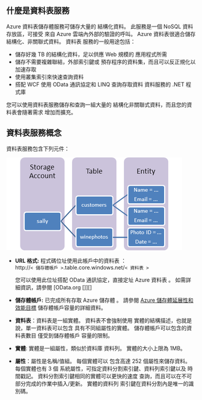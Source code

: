 ## 什麼是資料表服務

Azure 資料表儲存體服務可儲存大量的
結構化資料。 此服務是一個 NoSQL 資料存放區，可接受
來自 Azure 雲端內外部的驗證的呼叫。 Azure
資料表很適合儲存結構化、非關聯式資料。 資料表
服務的一般用途包括：

-   儲存好幾 TB 的結構化資料，足以供應 Web 規模的
    應用程式所需
-   儲存不需要複雜聯結，外部索引鍵或
    預存程序的資料集，而且可以反正規化以加速存取
-   使用叢集索引來快速查詢資料
-   搭配 WCF 使用 OData 通訊協定和 LINQ 查詢存取資料
    資料服務的 .NET 程式庫

您可以使用資料表服務儲存和查詢一組大量的
結構化非關聯式資料，而且您的資料表會隨著需求
增加而擴充。

## 資料表服務概念

資料表服務包含下列元件：

![表格 1][table1]

-   **URL 格式:** 程式碼位址使用此帳戶中的資料表
    ：   
    http://`< 儲存體帳戶 >`.table.core.windows.net/`< 資料表 >`

    您可以使用此位址搭配 OData 通訊協定，直接定址 Azure 資料表
    。 如需詳細資訊，請參閱 [OData.org []][]

-   **儲存體帳戶:** 已完成所有存取 Azure 儲存體
    。 請參閱 [Azure 儲存體延展性和效能目標](storage-scalability-targets.md) 儲存體帳戶容量的詳細資料。

-   **資料表**：資料表是一組實體。 資料表不會強制使用
    實體的結構描述，也就是說，單一資料表可以包含
    具有不同組屬性的實體。 儲存體帳戶可以包含的資料表數目 
    僅受到儲存體帳戶 
    容量的限制。

-   **實體**: 實體是一組屬性，類似於資料庫
    資料列。 實體的大小上限為 1MB。

-   **屬性**：屬性是名稱/值組。 每個實體可以
    包含高達 252 個屬性來儲存資料。 每個實體也有 3 個
    系統屬性，可指定資料分割索引鍵、資料列索引鍵以及
    時間戳記。 資料分割索引鍵相同的實體可以更快的速度
    查詢，而且可以在不可部分完成的作業中插入/更新。 實體的資料列
    索引鍵在資料分割內是唯一的識別碼。




[table1]: ./media/storage-table-concepts-include/table1.png 
[odata.org]: http://www.odata.org/ 

